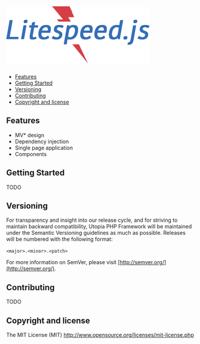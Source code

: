 # ![Litespeed.js Logo](example/images/litespeed.png "Litespeed.js Logo")

- [Features](#features)
- [Getting Started](#getting-started)
- [Versioning](#versioning)
- [Contributing](#contributing)
- [Copyright and license](#copyright-and-license)

## Features

* MV* design
* Dependency injection
* Single page application
* Components

## Getting Started

TODO

## Versioning

For transparency and insight into our release cycle, and for striving to maintain backward compatibility, Utopia PHP Framework will be maintained under the Semantic Versioning guidelines as much as possible. Releases will be numbered with the following format:

`<major>.<minor>.<patch>`

For more information on SemVer, please visit [http://semver.org/](http://semver.org/).

## Contributing

TODO

## Copyright and license

The MIT License (MIT) http://www.opensource.org/licenses/mit-license.php